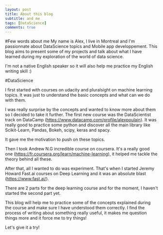```yaml
---
layout: post
title: About this blog
subtitle: and me
tags: [DataScience]
comments: true
---
```


#Few words about me
My name is Alex, I live in Montreal and I'm passionnate about DataScience topics and Mobile app developpement. This blog aims to present some of my projects and talk about what I have learned during my exploration of the world of data science.

I'm not a native English speaker so it will also help me practice my English writing skill :)

#DataScience

I first started with courses on udacity and pluralsight on machine learning topics. It was just to understand the basic concepts and what can we do with them.

I was really surprise by the concepts and wanted to know more about them so I decided to take it further. The first new course was the DataScientist track on DataCamp (https://www.datacamp.com/profile/alexpoulain). It was really good to practice some python and discover all the main library like Scikit-Learn, Pandas, Bokeh, scipy, keras and spacy.

It gave me the motivation to push on these topics.

Then I took Andrew N.G incredible course on coursera. It's a really good one (https://fr.coursera.org/learn/machine-learning), it helped me tackle the theory behind all these.

After that, all I wanted to do was experiment. That's when I started Jeremy Howard Fast.ai courses on Deep Learning and it was an absolute blast (https://www.fast.ai/).

There are 2 parts for the deep learning course and for the moment, I haven't started the second part yet.

This blog will help me to practice some of the concepts explained during the course and make sure I have understood them correctly. I find the process of writing about something really useful, it makes me question things more and it force me to try things!

Let's give it a try!